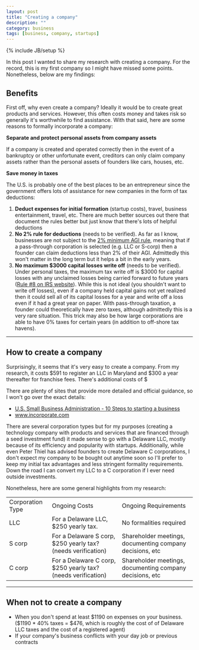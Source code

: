 ```yaml
---
layout: post
title: "Creating a company"
description: ""
category: business
tags: [business, company, startups]
---
```

{% include JB/setup %}

In this post I wanted to share my research with creating a company.
For the record, this is my first company so I might have missed some points. 
Nonetheless, below are my findings:

<h2>Benefits</h2>

First off, why even create a company? Ideally it would be to create 
great products and services. However, this often costs money and takes risk
so generally it's worthwhile to find assistance. With that said, here are
some reasons to formally incorporate a company:

<b>Separate and protect personal assets from company assets</b>

If a company is created and operated correctly then in the event of a 
bankruptcy or other unfortunate event, creditors can only claim company
assets rather than the personal assets of founders like cars, houses, etc.

<b>Save money in taxes</b>

The U.S. is probably one of the best places to be an entrepreneur since
the government offers lots of assistance for new companies in the form
of tax deductions:

<ol>

<li><b>Deduct expenses for initial formation</b> (startup costs), travel, business entertainment, travel, etc. 
There are much better sources out there that document the rules better but
just know that there's lots of helpful deductions</li>

<li><b>No 2% rule for deductions</b> (needs to be verified). As far as I know, businesses
are not subject to the <a href="http://www.1040.com/federal-taxes/deductions/itemized-deductions" target="_blank">2% minimum AGI rule</a>, meaning that if a pass-through corporation is selected (e.g. LLC or S-corp) then 
a founder can claim deductions less than 2% of their AGI. Admittedly this won't
matter in the long term but it helps a bit in the early years. </li>

<li><b>No maximum $3000 capital losses write off</b> (needs to be verified). Under 
personal taxes, the maximum tax write off is $3000 for capital losses with
any unclaimed losses being carried forward to future years (<a href="http://www.irs.gov/uac/Ten-Important-Facts-About-Capital-Gains-and-Losses" target="_blank">Rule #8 on IRS website</a>). While this is 
not ideal (you shouldn't want to write off losses), even if a company
held capital gains not yet realized then it could sell all of its capital
losses for a year and write off a loss even if it had a great year on paper. 
With pass-through taxation, a founder could theoretically have zero taxes, although
admittedly this is a very rare situation. This trick may also be how large
corporations are able to have 0% taxes for certain years (in addition to
off-shore tax havens).</li>

</ol>

<hr>

<h2>How to create a company</h2>

Surprisingly, it seems that it's very easy to create a company. From my research,
it costs $591 to register an LLC in Maryland and $300 a year thereafter for
franchise fees. There's additional costs of $

There are plenty of sites that provide more detailed and official guidance,
so I won't go over the exact details:

<ul>
    <li><a href="http://www.sba.gov/content/follow-these-steps-starting-business" target="_blank">U.S. Small Business Administration - 10 Steps to starting a business</a></li>
    <li><a href="https://www.incorporate.com/" target="_blank">www.incorporate.com</a></li>
</ul>

There are several corporation types but for my purposes (creating a technology
company with products and services that are financed through
a seed investment fund) it made sense to go with a Delaware LLC, mostly
because of its efficiency and popularity with startups. 
Additionally, while even Peter Thiel has advised founders to create Delaware C corporations, 
I don't expect my company to be bought out anytime soon so I'll prefer to
keep my initial tax advantages and less stringent formality requirements. Down
the road I can convert my LLC to a C corporation if I ever need outside investments.

Nonetheless, here are some general highlights from my research:

<table class="table table-bordered table-striped">
    <tr>
        <td>Corporation Type</td>
        <td>Ongoing Costs</td>
        <td>Ongoing Requirements</td>
    </tr>
    <tr>
        <td>LLC</td>
        <td>For a Delaware LLC, $250 yearly tax.</td>
        <td>No formalities required</td>
    </tr>
    <tr>
        <td>S corp</td>
        <td>For a Delaware S corp, $250 yearly tax? (needs verification)</td>
        <td>Shareholder meetings, documenting company decisions, etc </td>
    </tr>
    <tr>
        <td>C corp</td>
        <td>For a Delaware C corp, $250 yearly tax? (needs verification)</td>
        <td>Shareholder meetings, documenting company decisions, etc </td>
    </tr>
</table>

<hr>

<h2>When not to create a company</h2>

<ul>
    <li>When you don't spend at least $1190 on expenses on your business. ($1190 * 40% taxes = $476, which
is roughly the cost of of Delaware LLC taxes and the cost of a registered agent)</li>
    <li>If your company's business conflicts with your day job or previous contracts</li>
</ul>